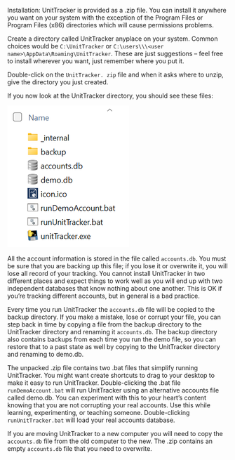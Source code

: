 Installation:
UnitTracker is provided as a .zip file. You can install it anywhere you want on your system with the exception of the Program Files or Program Files (x86) directories which will cause permissions problems.

Create a directory called UnitTracker anyplace on your system. Common choices would be `C:\UnitTracker` or `C:\users\\\<user name>\AppData\Roaming\UnitTracker`. These are just suggestions – feel free to install wherever you want, just remember where you put it. 

Double-click on the `UnitTracker. zip` file and when it asks where to unzip, give the directory you just created. 

If you now look at the UnitTracker directory, you should see these files:

![Directory Structure](img/directory_structure.png)
 
All the account information is stored in the file called `accounts.db`. You must be sure that you are backing up this file; if you lose it or overwrite it, you will lose all record of your tracking. You cannot install UnitTracker in two different places and expect things to work well as you will end up with two independent databases that know nothing about one another. This is OK if you’re tracking different accounts, but in general is a bad practice. 

Every time you run UnitTracker the `accounts.db` file will be copied to the backup directory. If you make a mistake, lose or corrupt your file, you can step back in time by copying a file from the backup directory to the UnitTracker directory and renaming it `accounts.db`. The backup directory also contains backups from each time you run the demo file, so you can restore that to a past state as well by copying to the UnitTracker directory and renaming to demo.db.

The unpacked .zip file contains two .bat files that simplify running UnitTracker. You might want create shortcuts to drag to your desktop to make it easy to run UnitTracker. Double-clicking the .bat file `runDemoAccount.bat` will run UnitTracker using an alternative accounts file called demo.db. You can experiment with this to your heart’s content knowing that you are not corrupting your real accounts. Use this while learning, experimenting, or teaching someone. Double-clicking `runUnitTracker.bat` will load your real accounts database. 

If you are moving UnitTracker to a new computer you will need to copy the `accounts.db` file from the old computer to the new. The .zip contains an empty `accounts.db` file that you need to overwrite. 
 
